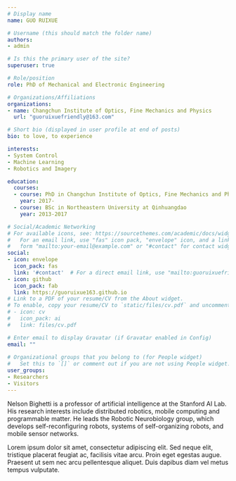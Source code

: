 ```yaml
---
# Display name
name: GUO RUIXUE

# Username (this should match the folder name)
authors:
- admin

# Is this the primary user of the site?
superuser: true

# Role/position
role: PhD of Mechanical and Electronic Engineering

# Organizations/Affiliations
organizations:
- name: Changchun Institute of Optics, Fine Mechanics and Physics
  url: "guoruixuefriendly@163.com"

# Short bio (displayed in user profile at end of posts)
bio: to love, to experience

interests:
- System Control
- Machine Learning
- Robotics and Imagery

education:
  courses:
  - course: PhD in Changchun Institute of Optics, Fine Mechanics and Physics
    year: 2017-
  - course: BSc in Northeastern University at Qinhuangdao
    year: 2013-2017

# Social/Academic Networking
# For available icons, see: https://sourcethemes.com/academic/docs/widgets/#icons
#   For an email link, use "fas" icon pack, "envelope" icon, and a link in the
#   form "mailto:your-email@example.com" or "#contact" for contact widget.
social:
- icon: envelope
  icon_pack: fas
  link: '#contact'  # For a direct email link, use "mailto:guoruixuefriendly@163.com".
- icon: github
  icon_pack: fab
  link: https://guoruixue163.github.io
# Link to a PDF of your resume/CV from the About widget.
# To enable, copy your resume/CV to `static/files/cv.pdf` and uncomment the lines below.  
# - icon: cv
#   icon_pack: ai
#   link: files/cv.pdf

# Enter email to display Gravatar (if Gravatar enabled in Config)
email: ""
  
# Organizational groups that you belong to (for People widget)
#   Set this to `[]` or comment out if you are not using People widget.  
user_groups:
- Researchers
- Visitors
---
```


Nelson Bighetti is a professor of artificial intelligence at the Stanford AI Lab. His research interests include distributed robotics, mobile computing and programmable matter. He leads the Robotic Neurobiology group, which develops self-reconfiguring robots, systems of self-organizing robots, and mobile sensor networks.

Lorem ipsum dolor sit amet, consectetur adipiscing elit. Sed neque elit, tristique placerat feugiat ac, facilisis vitae arcu. Proin eget egestas augue. Praesent ut sem nec arcu pellentesque aliquet. Duis dapibus diam vel metus tempus vulputate. 
